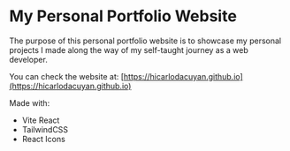 # My Personal Portfolio Website

The purpose of this personal portfolio website is to showcase my personal projects I made along the way of my self-taught journey as a web developer.

You can check the website at: [https://hicarlodacuyan.github.io](https://hicarlodacuyan.github.io)

Made with:

- Vite React
- TailwindCSS
- React Icons